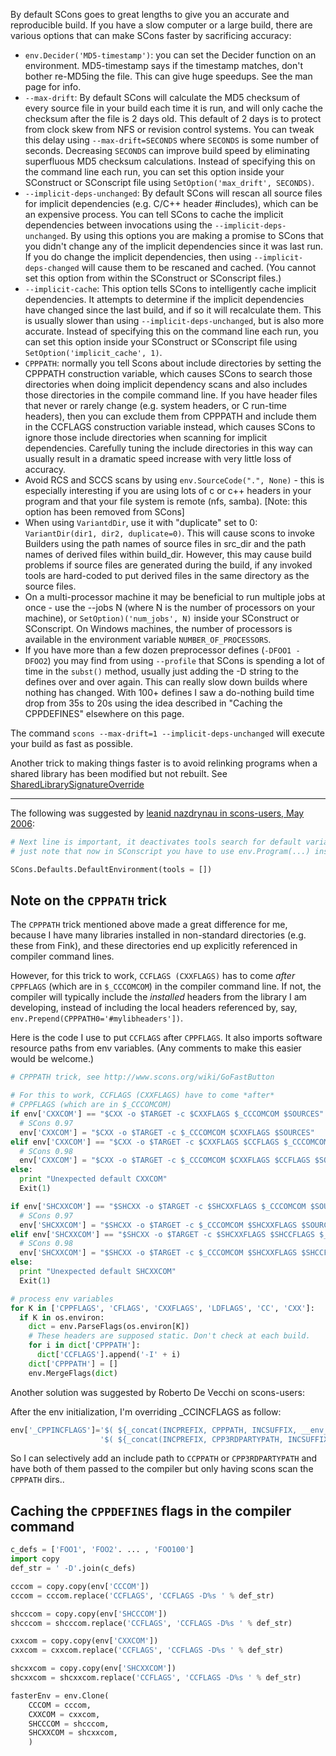 By default SCons goes to great lengths to give you an accurate and reproducible build. If you have a slow computer or a large build, there are various options that can make SCons faster by sacrificing accuracy: 

* `env.Decider('MD5-timestamp')`: you can set the Decider function on an environment.  MD5-timestamp says if the timestamp matches, don't bother re-MD5ing the file.  This can give huge speedups.  See the man page for info. 
* `--max-drift`: By default SCons will calculate the MD5 checksum of every source file in your build each time it is run, and will only cache the checksum after the file is 2 days old. This default of 2 days is to protect from clock skew from NFS or revision control systems. You can tweak this delay using `--max-drift=SECONDS` where `SECONDS` is some number of seconds. Decreasing `SECONDS` can improve build speed by eliminating superfluous MD5 checksum calculations. Instead of specifying this on the command line each run, you can set this option inside your SConstruct or SConscript file using `SetOption('max_drift', SECONDS)`. 
* `--implicit-deps-unchanged`: By default SCons will rescan all source files for implicit dependencies (e.g. C/C++ header #includes), which can be an expensive process. You can tell SCons to cache the implicit dependencies between invocations using the `--implicit-deps-unchanged`. By using this options you are making a promise to SCons that you didn't change any of the implicit dependencies since it was last run. If you do change the implicit dependencies, then using `--implicit-deps-changed` will cause them to be rescaned and cached. (You cannot set this option from within the SConstruct or SConscript files.) 
* `--implicit-cache`: This option tells SCons to intelligently cache implicit dependencies. It attempts to determine if the implicit dependencies have changed since the last build, and if so it will recalculate them. This is usually slower than using `--implicit-deps-unchanged`, but is also more accurate. Instead of specifying this on the command line each run, you can set this option inside your SConstruct or SConscript file using `SetOption('implicit_cache', 1)`. 
* `CPPPATH`: normally you tell Scons about include directories by setting the CPPPATH construction variable, which causes SCons to search those directories when doing implicit dependency scans and also includes those directories in the compile command line. If you have header files that never or rarely change (e.g. system headers, or C run-time headers), then you can exclude them from CPPPATH and include them in the CCFLAGS construction variable instead, which causes SCons to ignore those include directories when scanning for implicit dependencies. Carefully tuning the include directories in this way can usually result in a dramatic speed increase with very little loss of accuracy. 
* Avoid RCS and SCCS scans by using `env.SourceCode(".", None)` - this is especially interesting if you are using lots of c or c++ headers in your program and that your file system is remote (nfs, samba). [Note: this option has been removed from SCons]
* When using `VariantdDir`, use it with "duplicate" set to 0: `VariantDir(dir1, dir2, duplicate=0)`. This will cause scons to invoke Builders using the path names of source files in src_dir and the path names of derived files within build_dir. However, this may cause build problems if source files are generated during the build, if any invoked tools are hard-coded to put derived files in the same directory as the source files. 
* On a multi-processor machine it may be beneficial to run multiple jobs at once - use the --jobs N (where N is the number of processors on your machine), or `SetOption)('num_jobs', N)` inside your SConstruct or SConscript.  On Windows machines, the number of processors is available in the environment variable `NUMBER_OF_PROCESSORS`. 
* If you have more than a few dozen preprocessor defines (`-DFOO1 -DFOO2`) you may find from using `--profile` that SCons is spending a lot of time in the `subst()` method, usually just adding the -D string to the defines over and over again. This can really slow down builds where nothing has changed. With 100+ defines I saw a do-nothing build time drop from 35s to 20s using the idea described in "Caching the CPPDEFINES" elsewhere on this page. 

The command `scons --max-drift=1 --implicit-deps-unchanged` will execute your build as fast as possible. 

Another trick to making things faster is to avoid relinking programs when a shared library has been modified but not rebuilt. See [SharedLibrarySignatureOverride](SharedLibrarySignatureOverride) 

---

The following was suggested by [leanid nazdrynau in scons-users, May 2006](http://scons.tigris.org/servlets/ReadMsg?list=users&msgNo=7713):

```python 
# Next line is important, it deactivates tools search for default variable.
# just note that now in SConscript you have to use env.Program(...) instead of simply Program().

SCons.Defaults.DefaultEnvironment(tools = []) 
```

## Note on the `CPPPATH` trick

The `CPPPATH` trick mentioned above made a great difference for me, because I have many libraries installed in non-standard directories (e.g. these from Fink), and these directories end up explicitly referenced in compiler command lines. 

However, for this trick to work, `CCFLAGS (CXXFLAGS)` has to come *after* `CPPFLAGS` (which are in `$_CCCOMCOM`) in the compiler command line. If not, the compiler will typically include the _installed_ headers from the library I am developing, instead of including the local headers referenced by, say, `env.Prepend(CPPPATH0='#mylibheaders'])`. 

Here is the code I use to put `CCFLAGS` after `CPPFLAGS`. It also imports software resource paths  from env variables. (Any comments to make this easier would be welcome.) 

```python 
# CPPPATH trick, see http://www.scons.org/wiki/GoFastButton

# For this to work, CCFLAGS (CXXFLAGS) have to come *after*
# CPPFLAGS (which are in $_CCCOMCOM)
if env['CXXCOM'] == "$CXX -o $TARGET -c $CXXFLAGS $_CCCOMCOM $SOURCES":
  # SCons 0.97
  env['CXXCOM'] = "$CXX -o $TARGET -c $_CCCOMCOM $CXXFLAGS $SOURCES"
elif env['CXXCOM'] == "$CXX -o $TARGET -c $CXXFLAGS $CCFLAGS $_CCCOMCOM $SOURCES":
  # SCons 0.98
  env['CXXCOM'] = "$CXX -o $TARGET -c $_CCCOMCOM $CXXFLAGS $CCFLAGS $SOURCES"
else:
  print "Unexpected default CXXCOM"
  Exit(1)

if env['SHCXXCOM'] == "$SHCXX -o $TARGET -c $SHCXXFLAGS $_CCCOMCOM $SOURCES":
  # SCons 0.97
  env['SHCXXCOM'] = "$SHCXX -o $TARGET -c $_CCCOMCOM $SHCXXFLAGS $SOURCES"
elif env['SHCXXCOM'] == "$SHCXX -o $TARGET -c $SHCXXFLAGS $SHCCFLAGS $_CCCOMCOM $SOURCES":
  # SCons 0.98
  env['SHCXXCOM'] = "$SHCXX -o $TARGET -c $_CCCOMCOM $SHCXXFLAGS $SHCCFLAGS $SOURCES"
else:
  print "Unexpected default SHCXXCOM"
  Exit(1)

# process env variables
for K in ['CPPFLAGS', 'CFLAGS', 'CXXFLAGS', 'LDFLAGS', 'CC', 'CXX']:
  if K in os.environ:
    dict = env.ParseFlags(os.environ[K])
    # These headers are supposed static. Don't check at each build.
    for i in dict['CPPPATH']: 
      dict['CCFLAGS'].append('-I' + i)
    dict['CPPPATH'] = []
    env.MergeFlags(dict)
```
Another solution was suggested by Roberto De Vecchi on scons-users: 

After the env initialization, I'm overriding _CCINCFLAGS as follow: 


```python
env['_CPPINCFLAGS']='$( ${_concat(INCPREFIX, CPPPATH, INCSUFFIX, __env__, RDirs, TARGET, SOURCE)} $)' +\
                    '$( ${_concat(INCPREFIX, CPP3RDPARTYPATH, INCSUFFIX, __env__, RDirs, TARGET, SOURCE)} $)'
```
So I can selectively add an include path to `CCPPATH` or `CPP3RDPARTYPATH` and have both of them passed to the compiler but only having scons scan the `CPPPATH` dirs.. 


## Caching the `CPPDEFINES` flags in the compiler command


```python
c_defs = ['FOO1', 'FOO2'. ... , 'FOO100']
import copy
def_str = ' -D'.join(c_defs)

cccom = copy.copy(env['CCCOM'])
cccom = cccom.replace('CCFLAGS', 'CCFLAGS -D%s ' % def_str)

shcccom = copy.copy(env['SHCCCOM'])
shcccom = shcccom.replace('CCFLAGS', 'CCFLAGS -D%s ' % def_str)

cxxcom = copy.copy(env['CXXCOM'])
cxxcom = cxxcom.replace('CCFLAGS', 'CCFLAGS -D%s ' % def_str)

shcxxcom = copy.copy(env['SHCXXCOM'])
shcxxcom = shcxxcom.replace('CCFLAGS', 'CCFLAGS -D%s ' % def_str)

fasterEnv = env.Clone(
    CCCOM = cccom,
    CXXCOM = cxxcom,
    SHCCCOM = shcccom,
    SHCXXCOM = shcxxcom,
    )   
```